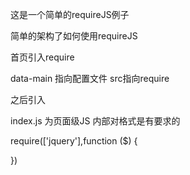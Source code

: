 这是一个简单的requireJS例子

简单的架构了如何使用requireJS

首页引入require

<script data-main="./js/main" src="./js/require.js"></script>

data-main 指向配置文件
src指向require

之后引入
<script src="./js/index.js"></script>

index.js 为页面级JS
内部对格式是有要求的


require(['jquery'],function ($) {


})